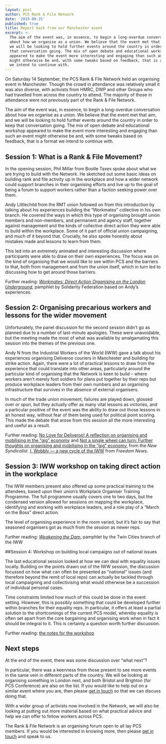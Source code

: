 ```yaml
---
layout: post
author: PCS Rank & File Network
date: '2019-09-25'
published: true
title: Report back from our Manchester event
excerpt: >-
  The aim of the event was, in essence, to begin a long-overdue conversation
  about how we organise as a union. We believe that the event met that aim, and
  we will be looking to hold further events around the country in order to keep
  that conversation going. The mix of open debate and educational workshop
  appeared to make the event more interesting and engaging than such an event
  might otherwise be and, with some tweaks based on feedback, that is a format
  we intend to continue with.
---
```

On Saturday 14 September, the PCS Rank & File Network held an organising event in Manchester. Though the crowd in attendance was relatively small it was also diverse, with activists from HMRC, DWP and other Groups who had travelled from across the country to attend. The majority of those in attendance were not previously part of the Rank & File Network.

The aim of the event was, in essence, to begin a long-overdue conversation about how we organise as a union. We believe that the event met that aim, and we will be looking to hold further events around the country in order to keep that conversation going. The mix of open debate and educational workshop appeared to make the event more interesting and engaging than such an event might otherwise be and, with some tweaks based on feedback, that is a format we intend to continue with.

## Session 1: What is a Rank & File Movement?

In the opening session, Phil Millar from Bootle Taxes spoke about what we are trying to build with the Network. He sketched out some basic ideas on building rank and file activity up in the workplace and how a wider network could support branches in their organising efforts and live up to the goal of being a forum to support workers rather than a faction seeking power over them.

Andy Littlechild from the RMT union followed on from this introduction by talking about his experiences building the “Workmates” collective in his own branch. He covered the ways in which this type of organising brought union members and non-members, and permanent and agency staff, together against management and the kinds of collective direct action they were able to build within the workplace. Some of it part of official union campaigning, and much of it beyond that. Crucially, he also spoke honestly about mistakes made and lessons to learn from them.

This led into an extremely animated and interesting discussion where participants were able to draw on their own experiences. The focus was on the kind of organising that we would like to see within PCS and the barriers to that, both from management and from the union itself, which in turn led to discussing how to get around those barriers.

Further reading: [_Workmates: Direct Action Organising on the London Underground_](http://www.solfed.org.uk/solfed/tp-1-workmates-direct-action-workplace-organising-on-the-london-underground), pamphlet by Solidarity Federation based on Andy’s experiences.

## Session 2: Organising precarious workers and lessons for the wider movement

Unfortunately, the panel discussion for the second session didn’t go as planned due to a number of last-minute apologies. These were unavoidable, but the meeting made the most of what was available by amalgamating this session into the themes of the previous one.

Andy N from the Industrial Workers of the World (IWW) gave a talk about his experiences organising Deliveroo couriers in Manchester and building for strike action. Again, there were a lot of practical lessons to draw from the experience that could translate into other areas, particularly around the particular kind of organising that the Network is keen to build – where workers aren’t merely foot soldiers for plans put together by their reps but produce workplace leaders from their own numbers and an organising infrastructure that survives in the absence of external organisers.

In much of the trade union movement, failures are played down, glossed over or spun, but they actually offer as many vital lessons as victories, and a particular positive of the event was the ability to draw out those lessons in an honest way, without fear of them being used for political point scoring. This made the debate that arose from this session all the more interesting and useful as a result.

Further reading: [No Love for Deliveroo! A reflection on organising and mobilising in the “gig” economy](https://newsyndicalist.org/2019/02/15/manchester-deliveroo-strike/) and [Not a single wheel can turn: Further thoughts on organising and mobilising in the “gig” economy](https://newsyndicalist.org/2019/03/01/not-a-single-wheel-can-turn-further-thoughts-on-organising-and-mobilising-in-the-gig-economy/), from the _New Syndicalist_. [I, Wobbly — a new cycle of the IWW](https://freedomnews.org.uk/i-wobbly-a-new-cycle-of-the-iww/) from _Freedom News_.

## Session 3: IWW workshop on taking direct action in the workplace

The IWW members present also offered up some practical training to the attendees, based upon their union’s Workplace Organiser Training Programme. The full programme usually covers one to two days, but the condensed version allowed for sessions on mapping the workplace, identifying and working with workplace leaders, and a role play of a “March on the Boss” direct action.

The level of organising experience in the room varied, but it’s fair to say that seasoned organisers got as much from the session as newer reps.

Further reading: [_Weakening the Dam_](https://www.iww.org/history/library/branches/TwinCitiesGMB/weakining_the_dam), pamphlet by the Twin Cities branch of the IWW

##Session 4: Workshop on building local campaigns out of national issues

The last educational session looked at how we can deal with equality issues locally. Building on the points drawn out of the IWW session, the discussion focussed on how what can often be presented as “national” issues (and therefore beyond the remit of local reps) can actually be tackled through local campaigning and collectivising what would otherwise be a succession of individual personal cases.

Time constraints limited how much of this could be done in the event setting. However, this is possibly something that could be developed further within branches for their equality reps. In particular, it offers at least a partial solution to the shortcomings of the current PCS model, whereby equality is often set apart from the core bargaining and organising work when in fact it should be integral to it. This is certainly a question worth further discussion.

Further reading: [the notes for the workshop](https://equalitysessions.wordpress.com/2019/09/01/national-struggles-into-local-action/?fbclid=IwAR0M3esVCcq04aXhFj5hWXCvVFVGWlRMPkLUYLJYIQIkHicC882AnOCDlTc)

## Next steps

At the end of the event, there was some discussion over “what next”?

In particular, there was a keenness from those present to see more events in the same vein in different parts of the country. We will be looking at organising something in London next, and both Bristol and Brighton (for PCS Conference) are also on the list. If you would like to help out on a similar event where you are, then please [get in touch](mailto:hello@pcsrankandfile.com) so that we can discuss doing that.

With a wider group of activists now involved in the Network, we will also be looking at putting out more material based on what practical advice and help we can offer to fellow workers across PCS.

The Rank & File Network is an organising forum open to all lay PCS members. If you would be interested in knowing more, then please [get in touch](mailto:hello@pcsrankandfile.com) and speak to us.
